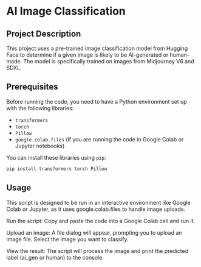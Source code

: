 # AI Image Classification

## Project Description

This project uses a pre-trained image classification model from Hugging Face to determine if a given image is likely to be AI-generated or human-made. The model is specifically trained on images from Midjourney V6 and SDXL.

## Prerequisites

Before running the code, you need to have a Python environment set up with the following libraries:

* `transformers`
* `torch`
* `Pillow`
* `google.colab.files` (if you are running the code in Google Colab or Jupyter notebooks)

You can install these libraries using `pip`:

```bash
pip install transformers torch Pillow

```
## Usage
This script is designed to be run in an interactive environment like Google Colab or Jupyter, as it uses google.colab.files to handle image uploads.

Run the script: Copy and paste the code into a Google Colab cell and run it.

Upload an image: A file dialog will appear, prompting you to upload an image file. Select the image you want to classify.

View the result: The script will process the image and print the predicted label (ai_gen or human) to the console.
